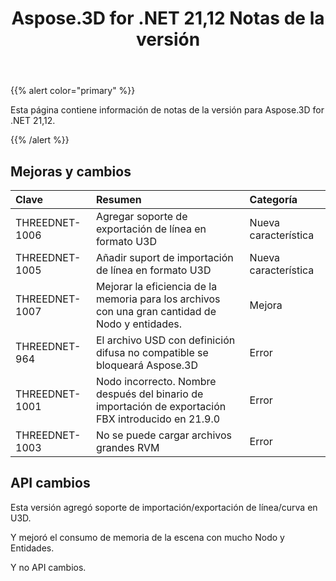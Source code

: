 ﻿---
title: Aspose.3D for .NET 21,12 Notas de la versión
type: docs
weight: 1
url: /es/net/aspose-3d-for-net-21-12-release-notes/
---
{{% alert color="primary" %}}

Esta página contiene información de notas de la versión para Aspose.3D for .NET 21,12.

{{% /alert %}}
## **Mejoras y cambios**

|**Clave**|**Resumen**|**Categoría**|
|:- |:- |:- |
|THREEDNET-1006 |Agregar soporte de exportación de línea en formato U3D|Nueva característica|
|THREEDNET-1005 |Añadir suport de importación de línea en formato U3D|Nueva característica|
|THREEDNET-1007 |Mejorar la eficiencia de la memoria para los archivos con una gran cantidad de Nodo y entidades.|Mejora|
|THREEDNET-964  |El archivo USD con definición difusa no compatible se bloqueará Aspose.3D|Error|
|THREEDNET-1001 |Nodo incorrecto. Nombre después del binario de importación de exportación FBX introducido en 21.9.0|Error|
|THREEDNET-1003 |No se puede cargar archivos grandes RVM|Error|



## API cambios ##

Esta versión agregó soporte de importación/exportación de línea/curva en U3D.

Y mejoró el consumo de memoria de la escena con mucho Nodo y Entidades.

Y no API cambios.
